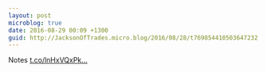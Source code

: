 ```yaml
---
layout: post
microblog: true
date: 2016-08-29 00:09 +1300
guid: http://JacksonOfTrades.micro.blog/2016/08/28/t769854410503647232.html
---
```

Notes [t.co/lnHxVQxPk...](https://t.co/lnHxVQxPky)
